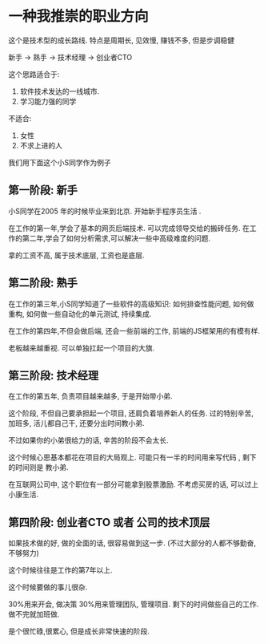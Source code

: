 # 一种我推崇的职业方向

这个是技术型的成长路线. 特点是周期长, 见效慢, 赚钱不多, 但是步调稳健

新手 -> 熟手 -> 技术经理 -> 创业者CTO

这个思路适合于:

1. 软件技术发达的一线城市.
2. 学习能力强的同学

不适合:

1. 女性
2. 不求上进的人

我们用下面这个小S同学作为例子

## 第一阶段: 新手

小S同学在2005 年的时候毕业来到北京. 开始新手程序员生活 .

在工作的第一年,学会了基本的网页后端技术. 可以完成领导交给的搬砖任务.
在工作的第二年,学会了如何分析需求,可以解决一些中高级难度的问题.

拿的工资不高, 属于技术底层, 工资也是底层.

## 第二阶段: 熟手

在工作的第三年,小S同学知道了一些软件的高级知识: 如何排查性能问题,
如何做重构, 如何做一些自动化的单元测试, 持续集成.

在工作的第四年,不但会做后端, 还会一些前端的工作, 前端的JS框架用的有模有样.

老板越来越重视. 可以单独扛起一个项目的大旗.

## 第三阶段: 技术经理

在工作的第五年, 负责项目越来越多, 于是开始带小弟.

这个阶段, 不但自己要承担起一个项目, 还肩负着培养新人的任务. 过的特别辛苦,
加班多, 活儿都自己干, 还要分出时间教小弟.

不过如果你的小弟很给力的话, 辛苦的阶段不会太长.

这个时候心思基本都花在项目的大局观上. 可能只有一半的时间用来写代码 ,
剩下的时间则是 教小弟.

在互联网公司中, 这个职位有一部分可能拿到股票激励. 不考虑买房的话, 可以过上小康生活.

## 第四阶段: 创业者CTO 或者 公司的技术顶层

如果技术做的好, 做的全面的话, 很容易做到这一步. (不过大部分的人都不够勤奋, 不够努力)

这个时候往往是工作的第7年以上.

这个时候要做的事儿很杂.

30%用来开会, 做决策
30%用来管理团队, 管理项目.
剩下的时间做些自己的工作. 做不完就加班做.

是个很忙碌,很累心, 但是成长非常快速的阶段.



